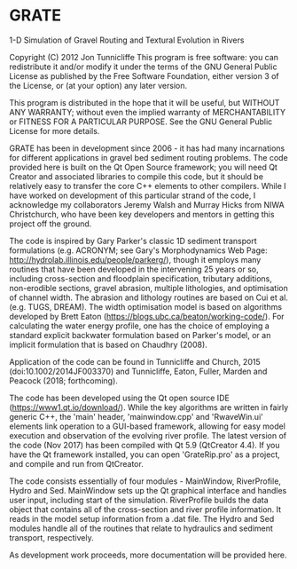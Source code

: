 # GRATE
1-D Simulation of Gravel Routing and Textural Evolution in Rivers

Copyright (C) 2012  Jon Tunnicliffe
This program is free software: you can redistribute it and/or modify it under the terms of the GNU General Public License as published by the Free Software Foundation, either version 3 of the License, or (at your option) any later version.

This program is distributed in the hope that it will be useful, but WITHOUT ANY WARRANTY; without even the implied warranty of MERCHANTABILITY or FITNESS FOR A PARTICULAR PURPOSE.  See the GNU General Public License for more details.

GRATE has been in development since 2006 - it has had many incarnations for different applications in gravel bed sediment routing problems. The code provided here is built on the Qt Open Source framework; you will need Qt Creator and associated libraries to compile this code, but it should be relatively easy to transfer the core C++ elements to other compilers. While I have worked on development of this particular strand of the code, I acknowledge my collaborators Jeremy Walsh and Murray Hicks from NIWA Christchurch, who have been key developers and mentors in getting this project off the ground.

The code is inspired by Gary Parker's classic 1D sediment transport formulations (e.g. ACRONYM; see Gary's Morphodynamics Web Page: http://hydrolab.illinois.edu/people/parkerg/), though it employs many routines that have been developed in the intervening 25 years or so, including cross-section and floodplain specification, tributary additions, non-erodible sections, gravel abrasion, multiple lithologies, and optimisation of channel width. The abrasion and lithology routines are based on Cui et al. (e.g. TUGS, DREAM). The width optimisation model is based on algorithms developed by Brett Eaton (https://blogs.ubc.ca/beaton/working-code/). For calculating the water energy profile, one has the choice of employing a standard explicit backwater formulation based on Parker's model, or an implicit formulation that is based on Chaudhry (2008).

Application of the code can be found in Tunnicliffe and Church, 2015 (doi:10.1002/2014JF003370) and Tunnicliffe, Eaton, Fuller, Marden and Peacock (2018; forthcoming).

The code has been developed using the Qt open source IDE (https://www1.qt.io/download/). While the key algorithms are written in fairly generic C++, the 'main' header, 'mainwindow.cpp' and 'RwaveWin.ui' elements link operation to a GUI-based framework, allowing for easy model execution and observation of the evolving river profile. The latest version of the code (Nov 2017) has been compiled with Qt 5.9 (QtCreator 4.4). If you have the Qt framework installed, you can open 'GrateRip.pro' as a project, and compile and run from QtCreator.

The code consists essentially of four modules - MainWindow, RiverProfile, Hydro and Sed. MainWindow sets up the Qt graphical interface and handles user input, including start of the simulation. RiverProfile builds the data object that contains all of the cross-section and river profile information. It reads in the model setup information from a .dat file. The Hydro and Sed modules handle all of the routines that relate to hydraulics and sediment transport, respectively.

As development work proceeds, more documentation will be provided here.
